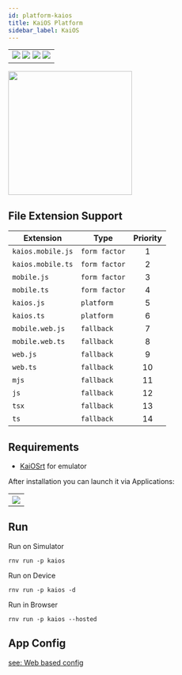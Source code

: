 ```yaml
---
id: platform-kaios
title: KaiOS Platform
sidebar_label: KaiOS
---
```


<table>
  <tr>
  <td>
    <img src="https://img.shields.io/badge/Mac-yes-brightgreen.svg" />
    <img src="https://img.shields.io/badge/Windows-yes-brightgreen.svg" />
    <img src="https://img.shields.io/badge/Linux-yes-brightgreen.svg" />
    <img src="https://img.shields.io/badge/HostMode-yes-brightgreen.svg" />
  </td>
  </tr>
</table>

<img src="https://renative.org/img/rnv_kaios.gif" height="250"/>

## File Extension Support

<!--EXTENSION_SUPPORT_START-->

| Extension | Type    | Priority  |
| --------- | --------- | :-------: |
| `kaios.mobile.js` | `form factor` | 1 |
| `kaios.mobile.ts` | `form factor` | 2 |
| `mobile.js` | `form factor` | 3 |
| `mobile.ts` | `form factor` | 4 |
| `kaios.js` | `platform` | 5 |
| `kaios.ts` | `platform` | 6 |
| `mobile.web.js` | `fallback` | 7 |
| `mobile.web.ts` | `fallback` | 8 |
| `web.js` | `fallback` | 9 |
| `web.ts` | `fallback` | 10 |
| `mjs` | `fallback` | 11 |
| `js` | `fallback` | 12 |
| `tsx` | `fallback` | 13 |
| `ts` | `fallback` | 14 |

<!--EXTENSION_SUPPORT_END-->

## Requirements

-   [KaiOSrt](https://developer.kaiostech.com/simulator) for emulator

After installation you can launch it via Applications:

<table>
  <tr>
    <th>
    <img src="https://renative.org/img/kaios1.png" />
    </th>
  </tr>
</table>

## Run

Run on Simulator

```
rnv run -p kaios
```

Run on Device

```
rnv run -p kaios -d
```

Run in Browser

```
rnv run -p kaios --hosted
```

## App Config

[see: Web based config](api-config.md#web-props)
